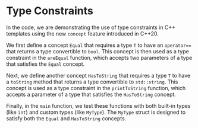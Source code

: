 # Type Constraints

In the code, we are demonstrating the use of type constraints in C++ templates using the new `concept` feature introduced in C++20. 

We first define a concept `Equal` that requires a type `T` to have an `operator==` that returns a type convertible to `bool`. This concept is then used as a type constraint in the `areEqual` function, which accepts two parameters of a type that satisfies the `Equal` concept.

Next, we define another concept `HasToString` that requires a type `T` to have a `toString` method that returns a type convertible to `std::string`. This concept is used as a type constraint in the `printToString` function, which accepts a parameter of a type that satisfies the `HasToString` concept.

Finally, in the `main` function, we test these functions with both built-in types (like `int`) and custom types (like `MyType`). The `MyType` struct is designed to satisfy both the `Equal` and `HasToString` concepts.
